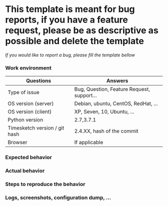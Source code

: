 # This template is meant for bug reports, if you have a feature request, please be as descriptive as possible and delete the template










*If you would like to report a bug, please fill the template bellow*

### Work environment

| Questions                     | Answers
|-------------------------------|--------------------
| Type of issue                 | Bug, Question, Feature Request, support...
| OS version (server)           | Debian, ubuntu, CentOS, RedHat, ...
| OS version (client)           | XP, Seven, 10, Ubuntu, ...
| Python version                | 2.7,3.7.1
| Timesketch version / git hash | 2.4.XX, hash of the commit
| Browser                       | If applicable

### Expected behavior


### Actual behavior


### Steps to reproduce the behavior


### Logs, screenshots, configuration dump, ...
